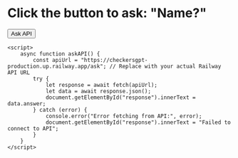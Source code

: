 <!DOCTYPE html>
<html lang="en">
<head>
    <meta charset="UTF-8">
    <meta name="viewport" content="width=device-width, initial-scale=1.0">
    <title>GitHub Pages + Flask API</title>
</head>
<body>
    <h1>Click the button to ask: "Name?"</h1>
    <button onclick="askAPI()">Ask API</button>
    <p id="response"></p>

    <script>
        async function askAPI() {
            const apiUrl = "https://checkersgpt-production.up.railway.app/ask"; // Replace with your actual Railway API URL
            try {
                let response = await fetch(apiUrl);
                let data = await response.json();
                document.getElementById("response").innerText = data.answer;
            } catch (error) {
                console.error("Error fetching from API:", error);
                document.getElementById("response").innerText = "Failed to connect to API";
            }
        }
    </script>
</body>
</html>
